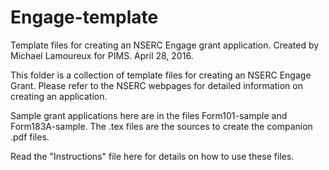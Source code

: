# Engage-template
Template files for creating an NSERC Engage grant application.
Created by Michael Lamoureux for PIMS. April 28, 2016.

This folder is a collection of template files for creating an NSERC Engage Grant. 
Please refer to the NSERC webpages for detailed information on creating an application. 

Sample grant applications here are in the files Form101-sample and Form183A-sample. 
The .tex files are the sources to create the companion .pdf files.

Read the "Instructions" file here for details on how to use these files.

